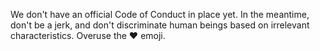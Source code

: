 We don't have an official Code of Conduct in place yet. In the meantime, don't be a jerk, and don't discriminate human beings based on irrelevant characteristics. Overuse the :heart: emoji.